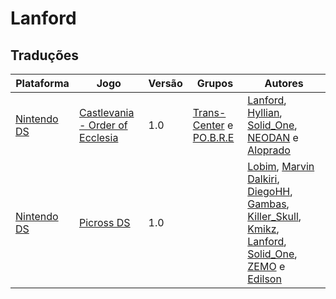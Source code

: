 # Lanford

## Traduções

| Plataforma | Jogo | Versão | Grupos | Autores |
| ----------- | ----------- | ----------- | ----------- | ----------- |
| [Nintendo DS](../../traducoes/nintendo-ds/) | [Castlevania - Order of Ecclesia](../../traducoes/nintendo-ds/castlevania-order-of-ecclesia_lanford-et-al/) | 1.0 | [Trans\-Center](../../grupos/trans-center/) e [PO\.B\.R\.E](../../grupos/pobre/) | [Lanford](../../autores/lanford/), [Hyllian](../../autores/hyllian/), [Solid\_One](../../autores/solid_one/), [NEODAN](../../autores/neodan/) e [Aloprado](../../autores/aloprado/) |
| [Nintendo DS](../../traducoes/nintendo-ds/) | [Picross DS](../../traducoes/nintendo-ds/picross-ds_lobim-et-al/) | 1.0 |  | [Lobim](../../autores/lobim/), [Marvin Dalkiri](../../autores/marvin-dalkiri/), [DiegoHH](../../autores/diegohh/), [Gambas](../../autores/gambas/), [Killer\_Skull](../../autores/killer_skull/), [Kmikz](../../autores/kmikz/), [Lanford](../../autores/lanford/), [Solid\_One](../../autores/solid_one/), [ZEMO](../../autores/zemo/) e [Edilson](../../autores/edilson/) |